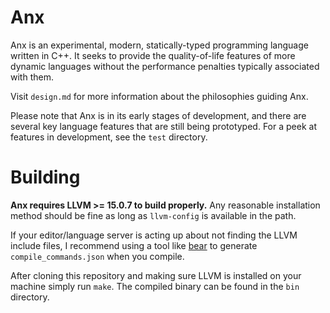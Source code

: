 # Anx

Anx is an experimental, modern, statically-typed programming language written in C++.
It seeks to provide the quality-of-life features of more dynamic languages without the performance penalties typically associated with them.

Visit `design.md` for more information about the philosophies guiding Anx.

Please note that Anx is in its early stages of development, and there are several key language features that are still being prototyped.
For a peek at features in development, see the `test` directory.

# Building

**Anx requires LLVM >= 15.0.7 to build properly.** Any reasonable installation method should be fine as long as `llvm-config` is available in the path.

If your editor/language server is acting up about not finding the LLVM include files, I recommend using a tool like [bear](https://github.com/rizsotto/Bear) to generate `compile_commands.json` when you compile.

After cloning this repository and making sure LLVM is installed on your machine simply run `make`. The compiled binary can be found in the `bin` directory.
